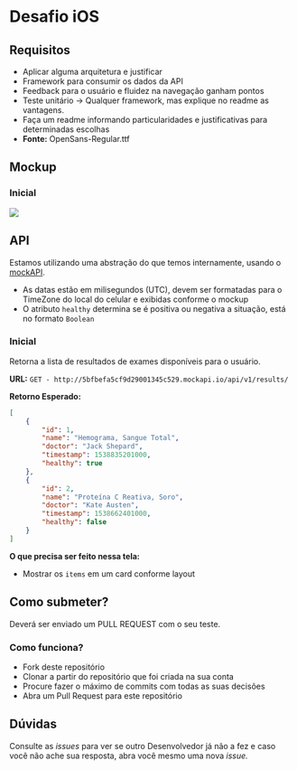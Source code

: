 Desafio iOS
====

## Requisitos

- Aplicar alguma arquitetura e justificar
- Framework para consumir os dados da API
- Feedback para o usuário e fluidez na navegação ganham pontos
- Teste unitário -> Qualquer framework, mas explique no readme as vantagens.
- Faça um readme informando particularidades e justificativas para determinadas escolhas
- **Fonte:** OpenSans-Regular.ttf

## Mockup

### Inicial

![](https://raw.githubusercontent.com/grupofleury/android-desafio/master/heroscreen.jpg)

## API

Estamos utilizando uma abstração do que temos internamente, usando o [mockAPI](www.mockapi.io).

- As datas estão em milisegundos (UTC), devem ser formatadas para o TimeZone do local do celular e exibidas conforme o mockup
- O atributo `healthy` determina se é positiva ou negativa a situação, está no formato `Boolean`

### Inicial
Retorna a lista de resultados de exames disponíveis para o usuário.

**URL:**
`GET - http://5bfbefa5cf9d29001345c529.mockapi.io/api/v1/results/`

**Retorno Esperado:**
```json
[
    {
        "id": 1,
        "name": "Hemograma, Sangue Total",
        "doctor": "Jack Shepard",
        "timestamp": 1538835201000,
        "healthy": true
    },
    {
        "id": 2,
        "name": "Proteína C Reativa, Soro",
        "doctor": "Kate Austen",
        "timestamp": 1538662401000,
        "healthy": false
    }
]
````

**O que precisa ser feito nessa tela:**
 - Mostrar os `items` em um card conforme layout
 
## Como submeter?

Deverá ser enviado um PULL REQUEST com o seu teste.

### Como funciona?

- Fork deste repositório
- Clonar a partir do repositório que foi criada na sua conta
- Procure fazer o máximo de commits com todas as suas decisões
- Abra um Pull Request para este repositório

## Dúvidas

Consulte as *issues* para ver se outro Desenvolvedor já não a fez e caso você não ache sua resposta, abra você mesmo uma nova *issue.*
